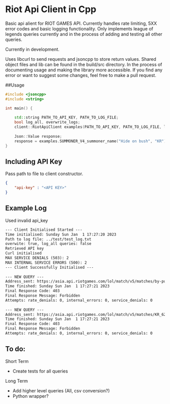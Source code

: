 # Riot Api Client in Cpp

Basic api alient for RIOT GAMES API. Currently handles rate limiting, 5XX error codes and basic logging functionality. Only implements league of legends queries currently and in the process of adding and testing all other queries.

Currently in development. 

Uses libcurl to send requests and jsoncpp to store return values. Shared object files and lib can be found in the build/src directory. In the process of documenting usage and making the library more accessible. If you find any error or want to suggest some changes, feel free to make a pull request.

##Usage

```Cpp
#include <jsoncpp>
#include <string>

int main() {
    
    std::string PATH_TO_API_KEY, PATH_TO_LOG_FILE;
    bool log_all, overwrite_logs;
    client::RiotApiClient examples(PATH_TO_API_KEY, PATH_TO_LOG_FILE, log_all, overwrite_logs);
    
    Json::Value response;
    response = examples.SUMMONER_V4_summoner_name("Hide on bush", "KR");
}
```

## Including API Key

Pass path to file to client constructor.

```Json
{
    "api-key" : "<API KEY>"
}
```

## Example Log 

Used invalid api_key

```txt
--- Client Initialised Started ---
Time initialised: Sunday Sun Jan  1 17:27:20 2023
Path to log file: ../test/test_log.txt
overwite: true, log_all queries: false
Retrieved API key
Curl initialised
MAX SERVICE DENIALS (503): 2 
MAX INTERNAL SERVICE ERRORS (500): 2 
--- Client Successfully Initialised ---
 
--- NEW QUERY --- 
Address_sent: https://asia.api.riotgames.com/lol/match/v5/matches/by-puuid/6dgDp5y88RxqOmVMv1GRoGaCmPP-uAbmlsVRhKQj4g0KdIH_GxqCEE6w0JRmHRxSTzbtxMFGypJZIg/ids
Time finished: Sunday Sun Jan  1 17:27:21 2023
Final Response Code: 403
Final Response Message: Forbidden
Attempts: rate_denials: 0, internal_errors: 0, service_denials: 0 
 
--- NEW QUERY --- 
Address_sent: https://asia.api.riotgames.com/lol/match/v5/matches/KR_6279823690
Time finished: Sunday Sun Jan  1 17:27:21 2023
Final Response Code: 403
Final Response Message: Forbidden
Attempts: rate_denials: 0, internal_errors: 0, service_denials: 0
```

## To do:

Short Term
* Create tests for all queries

Long Term
* Add higher level queries (All, csv conversion?)
* Python wrapper?
